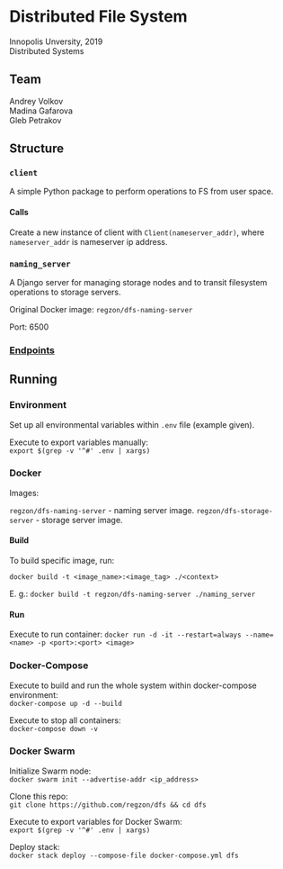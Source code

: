 # Distributed File System

Innopolis Unversity, 2019 <br>
Distributed Systems <br>


## Team

Andrey Volkov <br>
Madina Gafarova <br>
Gleb Petrakov <br>


## Structure

### `client`

A simple Python package to perform operations to FS from user space.

#### Calls

Create a new instance of client with `Client(nameserver_addr)`, where `nameserver_addr` is nameserver ip address.

### `naming_server`

A Django server for managing storage nodes and to transit filesystem operations to storage servers.

Original Docker image: `regzon/dfs-naming-server`

Port: 6500

### [Endpoints](docs/api.md)

## Running

### Environment

Set up all environmental variables within `.env` file (example given).

Execute to export variables manually: <br>
`export $(grep -v '^#' .env | xargs)`


### Docker

Images: <br>

`regzon/dfs-naming-server` - naming server image.
`regzon/dfs-storage-server` - storage server image.

#### Build

To build specific image, run: <br>

`docker build -t <image_name>:<image_tag> ./<context>`

E. g.:
`docker build -t regzon/dfs-naming-server ./naming_server`

#### Run

Execute to run container:
`docker run -d -it --restart=always --name=<name> -p <port>:<port> <image>`


### Docker-Compose

Execute to build and run the whole system within docker-compose environment: <br>
`docker-compose up -d --build`

Execute to stop all containers: <br>
`docker-compose down -v`


### Docker Swarm

Initialize Swarm node: <br>
`docker swarm init --advertise-addr <ip_address>`

Clone this repo: <br>
`git clone https://github.com/regzon/dfs && cd dfs`

Execute to export variables for Docker Swarm: <br>
`export $(grep -v '^#' .env | xargs)`

Deploy stack: <br>
`docker stack deploy --compose-file docker-compose.yml dfs`

